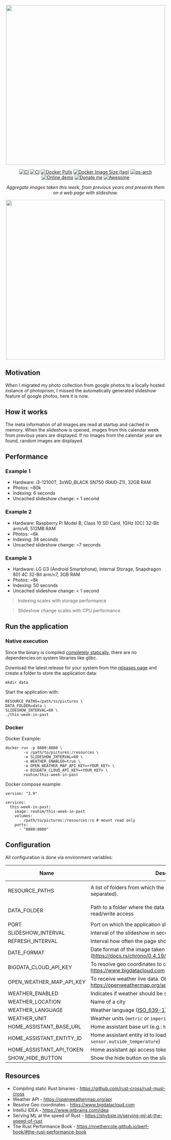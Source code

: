 <p align="center">
  <img src="https://raw.githubusercontent.com/RouHim/this-week-in-past/main/banner.png" width="500">
</p>

<p align="center">
    <a href="https://github.com/RouHim/this-week-in-past/actions/workflows/build-image.yaml"><img src="https://github.com/RouHim/this-week-in-past/actions/workflows/build-image.yaml/badge.svg" alt="CI"></a>
    <a href="https://github.com/RouHim/this-week-in-past/actions/workflows/scheduled-security-audit.yaml"><img src="https://github.com/RouHim/this-week-in-past/actions/workflows/scheduled-security-audit.yaml/badge.svg" alt="CI"></a>
    <a href="https://hub.docker.com/r/rouhim/this-week-in-past"><img alt="Docker Pulls" src="https://img.shields.io/docker/pulls/rouhim/this-week-in-past"></a>
    <a href="https://hub.docker.com/r/rouhim/this-week-in-past/tags"><img alt="Docker Image Size (tag)" src="https://img.shields.io/docker/image-size/rouhim/this-week-in-past/latest"></a>
    <a href="https://hub.docker.com/r/rouhim/this-week-in-past/tags"><img src="https://img.shields.io/badge/ARCH-amd64_•_arm64/v8_•_arm/v7_•_arm/v6-blueviolet" alt="os-arch"></a>
    <a href="http://152.70.175.46/"><img alt="Online demo" src="https://img.shields.io/static/v1?label=Demo&message=available&color=teal"></a>    
    <a href="https://buymeacoffee.com/rouhim"><img alt="Donate me" src="https://img.shields.io/badge/-buy_me_a%C2%A0coffee-gray?logo=buy-me-a-coffee"></a>  
    <a href="https://github.com/awesome-selfhosted/awesome-selfhosted#photo-and-video-galleries"><img alt="Awesome" src="https://cdn.jsdelivr.net/gh/sindresorhus/awesome@d7305f38d29fed78fa85652e3a63e154dd8e8829/media/badge.svg"></a>  
</p>

<p align="center">
    <i>Aggregate images taken this week, from previous years and presents them on a web page with slideshow.</i>
</p>

<p align="center">
  <img src="https://raw.githubusercontent.com/RouHim/this-week-in-past/main/screenshot.jpg" width="500">
</p>

## Motivation

When I migrated my photo collection from google photos to a locally hosted instance of photoprism, I missed the
automatically generated slideshow feature of google photos, here it is now.

## How it works

The meta information of all images are read at startup and cached in memory. When the slideshow is opened, images from
this calendar week from previous years are displayed. If no images from the calendar year are found, random images are
displayed.

## Performance

### Example 1

* Hardware: i3-12100T, 3xWD_BLACK SN750 (RAID-Z1), 32GB RAM
* Photos: ~80k
* Indexing: 6 seconds
* Uncached slideshow change: < 1 second

### Example 2

* Hardware: Raspberry Pi Model B, Class 10 SD Card, 1GHz (OC) 32-Bit arm/v6, 512MB RAM
* Photos: ~6k
* Indexing: 38 seconds
* Uncached slideshow change: ~7 seconds

### Example 3

* Hardware: LG G3 (Android Smartphone), Internal Storage, Snapdragon 801 4C 32-Bit arm/v7, 3GB RAM
* Photos: ~8k
* Indexing: 50 seconds
* Uncached slideshow change: < 1 second

> Indexing scales with storage performance

> Slideshow change scales with CPU performance

## Run the application

### Native execution

Since the binary is compiled [completely statically](https://github.com/rust-cross/rust-musl-cross), there are no
dependencies on system libraries like glibc.

Download the latest release for your system from
the [releases page](https://github.com/RouHim/this-week-in-past/releases) and create a folder to store the application
data:

```shell
mkdir data
```

Start the application with:

```shell
RESOURCE_PATHS=/path/to/pictures \
DATA_FOLDER=data \
SLIDESHOW_INTERVAL=60 \
./this-week-in-past
```

### Docker

Docker Example:

```shell
docker run -p 8080:8080 \
        -v /path/to/pictures:/resources \
        -e SLIDESHOW_INTERVAL=60 \
        -e WEATHER_ENABLED=true \
        -e OPEN_WEATHER_MAP_API_KEY=<YOUR_KEY> \
        -e BIGDATA_CLOUD_API_KEY=<YOUR_KEY> \
        rouhim/this-week-in-past
```

Docker compose example:

```shell
version: "3.9"

services:
  this-week-in-past:
    image: rouhim/this-week-in-past
    volumes:
      - /path/to/pictures:/resources:ro # mount read only
    ports:
      - "8080:8080"
```

## Configuration

All configuration is done via environment variables:

| Name                     | Description                                                                                           | Default value                 |
|--------------------------|-------------------------------------------------------------------------------------------------------|-------------------------------|
| RESOURCE_PATHS           | A list of folders from which the images should be loaded (comma separated).                           | `/resources` (Container only) |
| DATA_FOLDER              | Path to a folder where the data should be stored, needs to read/write access                          | `/data` (Container only)      |
| PORT                     | Port on which the application should listen.                                                          | `8080`                        |
| SLIDESHOW_INTERVAL       | Interval of the slideshow in seconds                                                                  | 30                            |
| REFRESH_INTERVAL         | Interval how often the page should be reloaded in minutes                                             | 180                           |
| DATE_FORMAT              | Date format of the image taken date (https://docs.rs/chrono/0.4.19/chrono/format/strftime/index.html) | %d.%m.%Y                      |
| BIGDATA_CLOUD_API_KEY    | To resolve geo coordinates to city name. Obtain here: https://www.bigdatacloud.com                    |                               |
| OPEN_WEATHER_MAP_API_KEY | To receive weather live data. Obtain here: https://openweathermap.org/api                             |                               |
| WEATHER_ENABLED          | Indicates if weather should be shown in the slideshow                                                 | false                         |
| WEATHER_LOCATION         | Name of a city                                                                                        | Berlin                        |
| WEATHER_LANGUAGE         | Weather language ([ISO_639-1](https://en.wikipedia.org/wiki/ISO_639-1))                               | en                            |
| WEATHER_UNIT             | Weather units (`metric` or `imperial`)                                                                | metric                        |
| HOME_ASSISTANT_BASE_URL  | Home assistant base url (e.g.: `http://192.168.0.123:8123`)                                           |                               |
| HOME_ASSISTANT_ENTITY_ID | Home assistant entity id to load the weather from (e.g.: `sensor.outside_temperature`)                |                               |
| HOME_ASSISTANT_API_TOKEN | Home assistant api access token                                                                       |                               |
| SHOW_HIDE_BUTTON         | Show the hide button on the slideshow                                                                 | false                         |

## Resources

* Compiling static Rust binaries - https://github.com/rust-cross/rust-musl-cross
* Weather API - https://openweathermap.org/api
* Resolve Geo coordinates - https://www.bigdatacloud.com
* IntelliJ IDEA - https://www.jetbrains.com/idea
* Serving ML at the speed of Rust - https://shvbsle.in/serving-ml-at-the-speed-of-rust
* The Rust Performance Book - https://nnethercote.github.io/perf-book/#the-rust-performance-book
